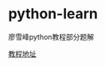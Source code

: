 # python-learn
廖雪峰python教程部分题解

[教程地址](https://www.liaoxuefeng.com/wiki/1016959663602400/1016966022717728)
